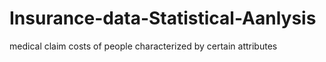 # Insurance-data-Statistical-Aanlysis
medical claim costs of people characterized by certain  attributes
